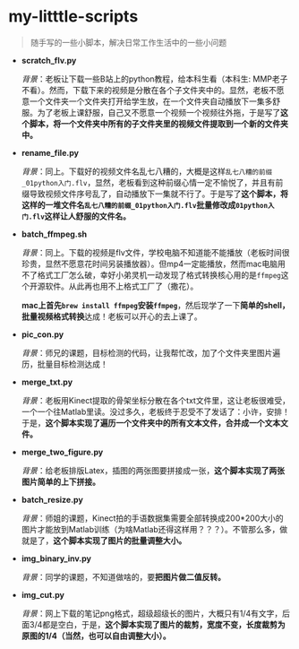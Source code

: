 # my-litttle-scripts
> 随手写的一些小脚本，解决日常工作生活中的一些小问题

- **scratch_flv.py**

  *背景*：老板让下载一些B站上的python教程，给本科生看（本科生: MMP老子不看）。然而，下载下来的视频是分散在各个子文件夹中的。显然，老板不愿意一个文件夹一个文件夹打开给学生放，在一个文件夹自动播放下一集多舒服。为了老板上课舒服，自己又不愿意一个视频一个视频往外拖，于是写了**这个脚本，将一个文件夹中所有的子文件夹里的视频文件提取到一个新的文件夹中。**

- **rename_file.py**

  *背景*：同上。下载好的视频文件名乱七八糟的，大概是这样`乱七八糟的前缀_01python入门.flv`，显然，老板看到这种前缀心情一定不愉悦了，并且有前缀导致视频文件序号乱了，自动播放下一集就不行了。于是写了**这个脚本，将这样的一堆文件名`乱七八糟的前缀_01python入门.flv`批量修改成`01python入门.flv`这样让人舒服的文件名。**

- **batch_ffmpeg.sh**

  *背景*：同上。下载的视频是flv文件，学校电脑不知道能不能播放（老板时间很珍贵，显然不愿意花时间另装播放器）。但mp4一定能播放，然而mac电脑用不了格式工厂怎么破，幸好小弟灵机一动发现了格式转换核心用的是`ffmpeg`这个开源软件。从此再也用不上格式工厂了（撒花）。

  **mac上首先`brew install ffmpeg`安装`ffmpeg`**，然后现学了一下**简单的shell，批量视频格式转换**达成！老板可以开心的去上课了。

- **pic_con.py**

  *背景*：师兄的课题，目标检测的代码，让我帮忙改，加了个文件夹里图片遍历，批量目标检测达成！

- **merge_txt.py**

  *背景*：老板用Kinect提取的骨架坐标分散在各个txt文件里，这让老板很难受，一个一个往Matlab里读。没过多久，老板终于忍受不了发话了：小许，安排！于是，**这个脚本实现了遍历一个文件夹中的所有文本文件，合并成一个文本文件。**

- **merge_two_figure.py**

  *背景*：给老板排版Latex，插图的两张图要拼接成一张，**这个脚本实现了两张图片简单的上下拼接。**

- **batch_resize.py**

  *背景*：师姐的课题，Kinect拍的手语数据集需要全部转换成200*200大小的图片才能放到Matlab训练（为啥Matlab还得这样用？？？）。不管那么多，做就是了，**这个脚本实现了图片的批量调整大小。**

- **img_binary_inv.py**

  *背景*：同学的课题，不知道做啥的，要**把图片做二值反转。**

- **img_cut.py**

  *背景*：网上下载的笔记png格式，超级超级长的图片，大概只有1/4有文字，后面3/4都是空白，于是，**这个脚本实现了图片的裁剪，宽度不变，长度裁剪为原图的1/4（当然，也可以自由调整大小）。**

